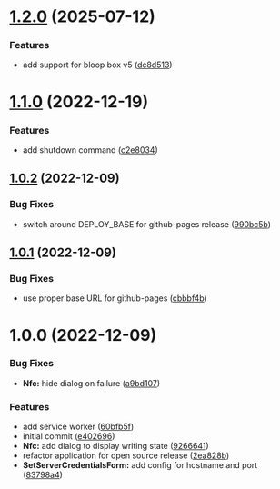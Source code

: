 # [1.2.0](https://github.com/bloop-box/bloop-box-config/compare/v1.1.0...v1.2.0) (2025-07-12)


### Features

* add support for bloop box v5 ([dc8d513](https://github.com/bloop-box/bloop-box-config/commit/dc8d5135847377d9e4591bf94899c273294c4dca))

# [1.1.0](https://github.com/bloop-box/bloop-box-config/compare/v1.0.2...v1.1.0) (2022-12-19)


### Features

* add shutdown command ([c2e8034](https://github.com/bloop-box/bloop-box-config/commit/c2e803484c6a2c0a4be4c05002cfbce97fb6b400))

## [1.0.2](https://github.com/bloop-box/bloop-box-config/compare/v1.0.1...v1.0.2) (2022-12-09)


### Bug Fixes

* switch around DEPLOY_BASE for github-pages release ([990bc5b](https://github.com/bloop-box/bloop-box-config/commit/990bc5b103ef954fe7268b519eab5a748337edaf))

## [1.0.1](https://github.com/bloop-box/bloop-box-config/compare/v1.0.0...v1.0.1) (2022-12-09)


### Bug Fixes

* use proper base URL for github-pages ([cbbbf4b](https://github.com/bloop-box/bloop-box-config/commit/cbbbf4bb92c131547ef3be4a5b69d0adbbf3d633))

# 1.0.0 (2022-12-09)


### Bug Fixes

* **Nfc:** hide dialog on failure ([a9bd107](https://github.com/bloop-box/bloop-box-config/commit/a9bd1077e45812b94b37f68560d65213298d8381))


### Features

* add service worker ([60bfb5f](https://github.com/bloop-box/bloop-box-config/commit/60bfb5f9b2628745c4dc6ede0a4c839a1e2b6692))
* initial commit ([e402696](https://github.com/bloop-box/bloop-box-config/commit/e4026967dd9d6a5a33942d1533dd2dc7dc82520a))
* **Nfc:** add dialog to display writing state ([9266641](https://github.com/bloop-box/bloop-box-config/commit/9266641501eeb3bf982f15d25e2ec7afe2abffb8))
* refactor application for open source release ([2ea828b](https://github.com/bloop-box/bloop-box-config/commit/2ea828b3a7106bb9adf81b9302d163dafc7a75cf))
* **SetServerCredentialsForm:** add config for hostname and port ([83798a4](https://github.com/bloop-box/bloop-box-config/commit/83798a413d44b47b1cee2c65dbae68f44dcb0606))
